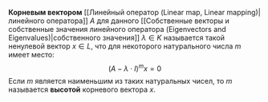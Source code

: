 **Корневым вектором** [[Линейный оператор (Linear map, Linear mapping)|линейного оператора]] $A$ для данного [[Собственные векторы и собственные значения линейного оператора (Eigenvectors and Eigenvalues)|собственного значения]] $\lambda\in K$ называется такой ненулевой вектор $x\in L$, что для некоторого натурального числа $m$ имеет место:$$(A-\lambda\cdot I)^mx=0$$Если $m$ является наименьшим из таких натуральных чисел, то $m$ называется **высотой** корневого вектора $x$.
